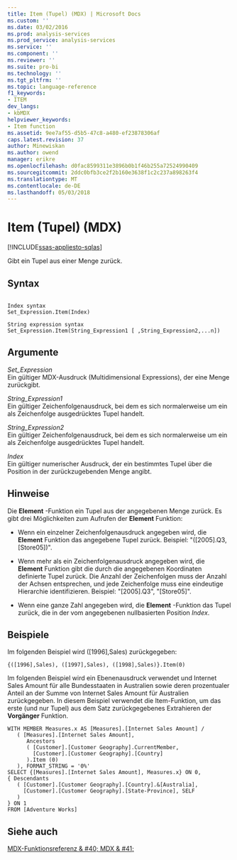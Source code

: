 ```yaml
---
title: Item (Tupel) (MDX) | Microsoft Docs
ms.custom: ''
ms.date: 03/02/2016
ms.prod: analysis-services
ms.prod_service: analysis-services
ms.service: ''
ms.component: ''
ms.reviewer: ''
ms.suite: pro-bi
ms.technology: ''
ms.tgt_pltfrm: ''
ms.topic: language-reference
f1_keywords:
- ITEM
dev_langs:
- kbMDX
helpviewer_keywords:
- Item function
ms.assetid: 9ee7af55-d5b5-47c8-a480-ef23878306af
caps.latest.revision: 37
author: Minewiskan
ms.author: owend
manager: erikre
ms.openlocfilehash: d0fac8599311e3896b0b1f46b255a72524990409
ms.sourcegitcommit: 2ddc0bfb3ce2f2b160e3638f1c2c237a898263f4
ms.translationtype: MT
ms.contentlocale: de-DE
ms.lasthandoff: 05/03/2018
---
```

# <a name="item-tuple-mdx"></a>Item (Tupel) (MDX)
[!INCLUDE[ssas-appliesto-sqlas](../includes/ssas-appliesto-sqlas.md)]

  Gibt ein Tupel aus einer Menge zurück.  
  
## <a name="syntax"></a>Syntax  
  
```  
  
Index syntax  
Set_Expression.Item(Index)  
  
String expression syntax  
Set_Expression.Item(String_Expression1 [ ,String_Expression2,...n])  
```  
  
## <a name="arguments"></a>Argumente  
 *Set_Expression*  
 Ein gültiger MDX-Ausdruck (Multidimensional Expressions), der eine Menge zurückgibt.  
  
 *String_Expression1*  
 Ein gültiger Zeichenfolgenausdruck, bei dem es sich normalerweise um ein als Zeichenfolge ausgedrücktes Tupel handelt.  
  
 *String_Expression2*  
 Ein gültiger Zeichenfolgenausdruck, bei dem es sich normalerweise um ein als Zeichenfolge ausgedrücktes Tupel handelt.  
  
 *Index*  
 Ein gültiger numerischer Ausdruck, der ein bestimmtes Tupel über die Position in der zurückzugebenden Menge angibt.  
  
## <a name="remarks"></a>Hinweise  
 Die **Element** -Funktion ein Tupel aus der angegebenen Menge zurück. Es gibt drei Möglichkeiten zum Aufrufen der **Element** Funktion:  
  
-   Wenn ein einzelner Zeichenfolgenausdruck angegeben wird, die **Element** Funktion das angegebene Tupel zurück. Beispiel: "([2005].Q3, [Store05])".  
  
-   Wenn mehr als ein Zeichenfolgenausdruck angegeben wird, die **Element** Funktion gibt die durch die angegebenen Koordinaten definierte Tupel zurück. Die Anzahl der Zeichenfolgen muss der Anzahl der Achsen entsprechen, und jede Zeichenfolge muss eine eindeutige Hierarchie identifizieren. Beispiel: "[2005].Q3", "[Store05]".  
  
-   Wenn eine ganze Zahl angegeben wird, die **Element** -Funktion das Tupel zurück, die in der vom angegebenen nullbasierten Position *Index*.  
  
## <a name="examples"></a>Beispiele  
 Im folgenden Beispiel wird ([1996],Sales) zurückgegeben:  
  
 `{([1996],Sales), ([1997],Sales), ([1998],Sales)}.Item(0)`  
  
 Im folgenden Beispiel wird ein Ebenenausdruck verwendet und Internet Sales Amount für alle Bundesstaaten in Australien sowie deren prozentualer Anteil an der Summe von Internet Sales Amount für Australien zurückgegeben. In diesem Beispiel verwendet die Item-Funktion, um das erste (und nur Tupel) aus dem Satz zurückgegebenes Extrahieren der **Vorgänger** Funktion.  
  
```  
WITH MEMBER Measures.x AS [Measures].[Internet Sales Amount] /   
   ( [Measures].[Internet Sales Amount],    
      Ancestors   
      ( [Customer].[Customer Geography].CurrentMember,  
        [Customer].[Customer Geography].[Country]  
      ).Item (0)  
   ), FORMAT_STRING = '0%'  
SELECT {[Measures].[Internet Sales Amount], Measures.x} ON 0,  
{ Descendants   
   ( [Customer].[Customer Geography].[Country].&[Australia],  
     [Customer].[Customer Geography].[State-Province], SELF   
   )   
} ON 1  
FROM [Adventure Works]  
```  
  
## <a name="see-also"></a>Siehe auch  
 [MDX-Funktionsreferenz & #40; MDX & #41;](../mdx/mdx-function-reference-mdx.md)  
  
  
